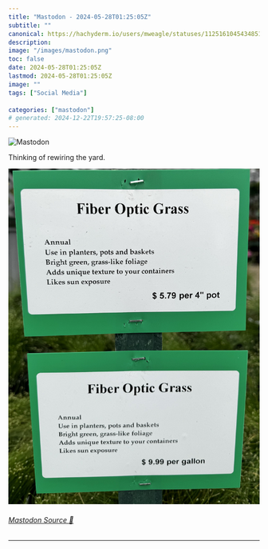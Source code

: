 ```yaml
---
title: "Mastodon - 2024-05-28T01:25:05Z"
subtitle: ""
canonical: https://hachyderm.io/users/mweagle/statuses/112516104543485102
description:
image: "/images/mastodon.png"
toc: false
date: 2024-05-28T01:25:05Z
lastmod: 2024-05-28T01:25:05Z
image: ""
tags: ["Social Media"]

categories: ["mastodon"]
# generated: 2024-12-22T19:57:25-08:00
---
```

![Mastodon](/images/mastodon.png)

<p>Thinking of rewiring the yard.</p>

![A plant placard for “Fiber Optic Grass” ](2c4ed5ac2f804083.jpeg)

###### [Mastodon Source 🐘](https://hachyderm.io/@mweagle/112516104543485102)

___
